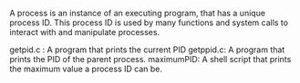 A process is an instance of an executing program, that has a unique process ID. This process ID is used by many functions and system calls to interact with and manipulate processes.

getpid.c : A program that prints the current PID
getppid.c: A program that prints the PID of the parent process.
maximumPID: A shell script that prints the maximum value a process ID can be.
